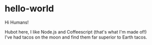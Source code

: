 # hello-world

Hi Humans!

Hubot here, I like Node.js and Coffeescript (that's what I'm made of!)  
I've had tacos on the moon and find them far superior to Earth tacos.
